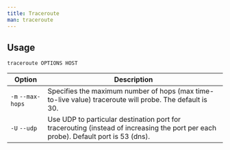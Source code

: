```yaml
---
title: Traceroute
man: traceroute
---
```


## Usage

```shell
traceroute OPTIONS HOST
```

| Option | Description |
| --- | --- |
| `-m` `--max-hops` | Specifies the maximum number of hops (max time-to-live value) traceroute will probe. The default is 30. |
| `-U` `--udp` | Use UDP to particular destination port for tracerouting (instead of increasing the port per each probe). Default port is 53 (dns). |
